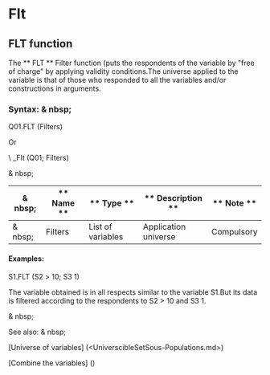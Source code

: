 # Flt

## FLT function

The ** FLT ** Filter function (puts the respondents of the variable by "free of charge" by applying validity conditions.The universe applied to the variable is that of those who responded to all the variables and/or constructions in arguments.

### Syntax: & nbsp;

Q01.FLT (Filters)

Or

\ _Flt (Q01; Filters)

& nbsp;

|& nbsp;|** Name ** |** Type ** |** Description ** |** Note ** |
|--- |--- |--- |--- |--- |
|& nbsp;|Filters |List of variables |Application universe |Compulsory |


#### Examples:

S1.FLT (S2 ​​\> 10; S3 1)

The variable obtained is in all respects similar to the variable S1.But its data is filtered according to the respondents to S2 \> 10 and S3 1.

& nbsp;

See also: & nbsp;

[Universe of variables] (<UniverscibleSetSous-Populations.md>)

[Combine the variables] (<combine thevariables1.md>)